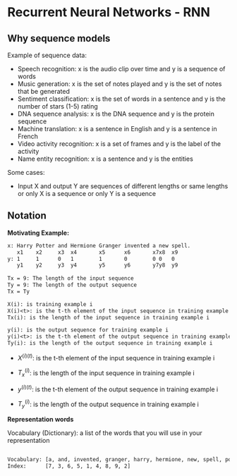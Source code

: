 # Recurrent Neural Networks - RNN

## Why sequence models
Example of sequence data:
- Speech recognition: x is the audio clip over time and y is a sequence of words
- Music generation: x is the set of notes played and y is the set of notes that be generated
- Sentiment classification: x is the set of words in a sentence and y is the number of stars (1-5) rating
- DNA sequence analysis: x is the DNA sequence and y is the protein sequence
- Machine translation: x is a sentence in English and y is a sentence in French
- Video activity recognition: x is a set of frames and y is the label of the activity
- Name entity recognition: x is a sentence and y is the entities

Some cases:
- Input X and output Y are sequences of different lengths or same lengths or only X is a sequence or only Y is a sequence
 
## Notation
**Motivating Example:**
```txt
x: Harry Potter and Hermione Granger invented a new spell.
   x1    x2     x3  x4       x5      x6       x7x8  x9
y: 1     1      0   1        1       0        0 0   0
   y1    y2     y3  y4       y5      y6       y7y8  y9
   
Tx = 9: The length of the input sequence
Ty = 9: The length of the output sequence
Tx = Ty

X(i): is training example i
X(i)<t>: is the t-th element of the input sequence in training example i
Tx(i): is the length of the input sequence in training example i

y(i): is the output sequence for training example i
y(i)<t>: is the t-th element of the output sequence in training example i
Ty(i): is the length of the output sequence in training example i
```

- $X^{(i)(t)}$: is the t-th element of the input sequence in training example i
- $T_x^{(i)}$: is the length of the input sequence in training example i

- $y^{(i)(t)}$: is the t-th element of the output sequence in training example i
- $T_y^{(i)}$: is the length of the output sequence in training example i


**Representation words**

Vocabulary (Dictionary): a list of the words that you will use in your representation

```txt

Vocabulary: [a, and, invented, granger, harry, hermione, new, spell, potter]
Index:      [7, 3, 6, 5, 1, 4, 8, 9, 2]  

```


